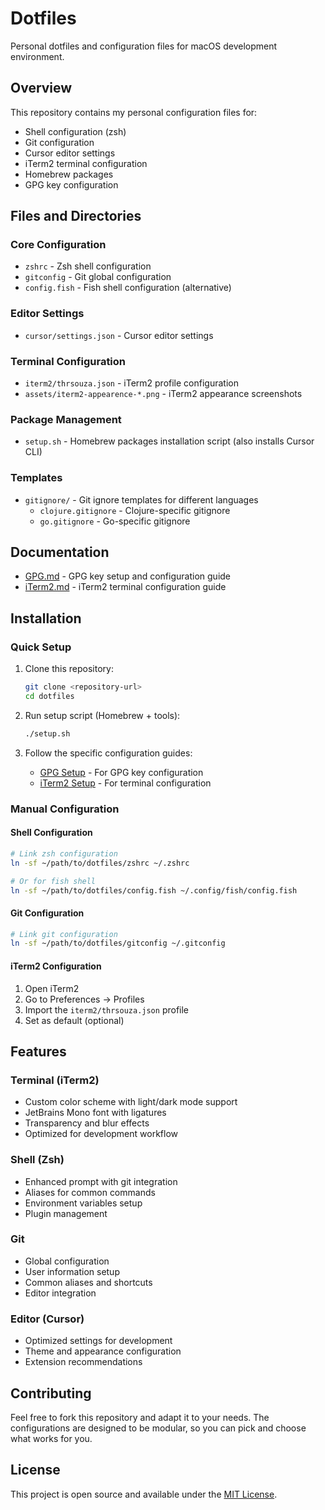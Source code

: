 # Dotfiles

Personal dotfiles and configuration files for macOS development environment.

## Overview

This repository contains my personal configuration files for:
- Shell configuration (zsh)
- Git configuration
- Cursor editor settings
- iTerm2 terminal configuration
- Homebrew packages
- GPG key configuration

## Files and Directories

### Core Configuration
- `zshrc` - Zsh shell configuration
- `gitconfig` - Git global configuration
- `config.fish` - Fish shell configuration (alternative)

### Editor Settings
- `cursor/settings.json` - Cursor editor settings

### Terminal Configuration
- `iterm2/thrsouza.json` - iTerm2 profile configuration
- `assets/iterm2-appearence-*.png` - iTerm2 appearance screenshots

### Package Management
- `setup.sh` - Homebrew packages installation script (also installs Cursor CLI)

### Templates
- `gitignore/` - Git ignore templates for different languages
  - `clojure.gitignore` - Clojure-specific gitignore
  - `go.gitignore` - Go-specific gitignore

## Documentation

- [GPG.md](docs/GPG.md) - GPG key setup and configuration guide
- [iTerm2.md](docs/iTerm2.md) - iTerm2 terminal configuration guide

## Installation

### Quick Setup

1. Clone this repository:
   ```bash
   git clone <repository-url>
   cd dotfiles
   ```

2. Run setup script (Homebrew + tools):
   ```bash
   ./setup.sh
   ```

3. Follow the specific configuration guides:
   - [GPG Setup](docs/GPG.md) - For GPG key configuration
   - [iTerm2 Setup](docs/iTerm2.md) - For terminal configuration

### Manual Configuration

#### Shell Configuration
```bash
# Link zsh configuration
ln -sf ~/path/to/dotfiles/zshrc ~/.zshrc

# Or for fish shell
ln -sf ~/path/to/dotfiles/config.fish ~/.config/fish/config.fish
```

#### Git Configuration
```bash
# Link git configuration
ln -sf ~/path/to/dotfiles/gitconfig ~/.gitconfig
```

#### iTerm2 Configuration
1. Open iTerm2
2. Go to Preferences → Profiles
3. Import the `iterm2/thrsouza.json` profile
4. Set as default (optional)

## Features

### Terminal (iTerm2)
- Custom color scheme with light/dark mode support
- JetBrains Mono font with ligatures
- Transparency and blur effects
- Optimized for development workflow

### Shell (Zsh)
- Enhanced prompt with git integration
- Aliases for common commands
- Environment variables setup
- Plugin management

### Git
- Global configuration
- User information setup
- Common aliases and shortcuts
- Editor integration

### Editor (Cursor)
- Optimized settings for development
- Theme and appearance configuration
- Extension recommendations

## Contributing

Feel free to fork this repository and adapt it to your needs. The configurations are designed to be modular, so you can pick and choose what works for you.

## License

This project is open source and available under the [MIT License](LICENSE).
